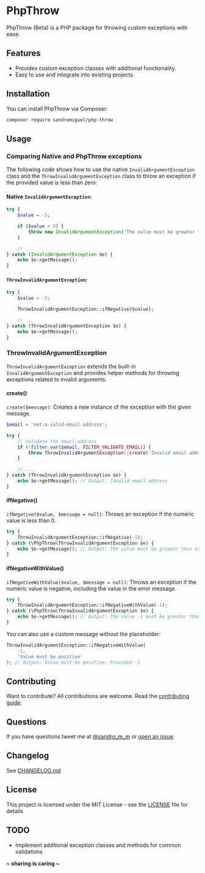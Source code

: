 # PhpThrow

PhpThrow (Beta) is a PHP package for throwing custom exceptions with ease.

## Features

-   Provides custom exception classes with additional functionality.
-   Easy to use and integrate into existing projects.

## Installation

You can install PhpThrow via Composer:

```bash
composer require sandromiguel/php-throw
```

## Usage

### Comparing Native and PhpThrow exceptions

The following code shows how to use the native `InvalidArgumentException` class and the `ThrowInvalidArgumentException` class to throw an exception if the provided value is less than zero:

#### Native `InvalidArgumentException`:

```php
try {
    $value = -5;

    if ($value < 0) {
        throw new InvalidArgumentException('The value must be greater than or equal to 0.');
    }

    // ...
} catch (InvalidArgumentException $e) {
    echo $e->getMessage();
}
```

#### `ThrowInvalidArgumentException`:

```php
try {
    $value = -5;

    ThrowInvalidArgumentException::ifNegative($value);

    // ...
} catch (ThrowInvalidArgumentException $e) {
    echo $e->getMessage();
}
```

### ThrowInvalidArgumentException

`ThrowInvalidArgumentException` extends the built-in `InvalidArgumentException` and provides helper methods for throwing exceptions related to invalid arguments.

#### create()

`create($message)`: Creates a new instance of the exception with the given message.

```php
$email = 'not-a-valid-email-address';

try {
    // Validate the email address
    if (!filter_var($email, FILTER_VALIDATE_EMAIL)) {
        throw ThrowInvalidArgumentException::create('Invalid email address');
    }

    // ...
} catch (ThrowInvalidArgumentException $e) {
    echo $e->getMessage(); // Output: Invalid email address
}
```

#### ifNegative()

`ifNegative($value, $message = null)`: Throws an exception if the numeric value is less than 0.

```php
try {
    ThrowInvalidArgumentException::ifNegative(-1);
} catch (\PhpThrow\ThrowInvalidArgumentException $e) {
    echo $e->getMessage(); // Output: The value must be greater than or equal to 0.
}
```

#### ifNegativeWithValue()

`ifNegativeWithValue($value, $message = null)`: Throws an exception if the numeric value is negative, including the value in the error message.

```php
try {
    ThrowInvalidArgumentException::ifNegativeWithValue(-1);
} catch (\PhpThrow\ThrowInvalidArgumentException $e) {
    echo $e->getMessage(); // Output: The value -1 must be greater than or equal to 0.
}
```

You can also use a custom message without the placeholder:

```php
ThrowInvalidArgumentException::ifNegativeWithValue(
    -1,
    'Value must be positive'
); // Output: Value must be positive. Provided -1
```

## Contributing

Want to contribute? All contributions are welcome. Read the [contributing guide](CONTRIBUTING.md).

## Questions

If you have questions tweet me at [@sandro_m_m](https://twitter.com/sandro_m_m) or [open an issue](../../issues/new).

## Changelog

See [CHANGELOG.md](CHANGELOG.md)

## License

This project is licensed under the MIT License - see the [LICENSE](LICENSE) file for details

## TODO

-   Implement additional exception classes and methods for common validations

**~ sharing is caring ~**
